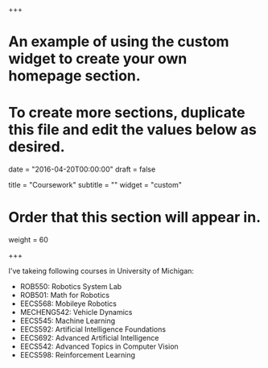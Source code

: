 +++
# An example of using the custom widget to create your own homepage section.
# To create more sections, duplicate this file and edit the values below as desired.

date = "2016-04-20T00:00:00"
draft = false

title = "Coursework"
subtitle = ""
widget = "custom"

# Order that this section will appear in.
weight = 60

+++

I've takeing following courses in University of Michigan:

- ROB550: Robotics System Lab
- ROB501: Math for Robotics
- EECS568: Mobileye Robotics
- MECHENG542: Vehicle Dynamics
- EECS545: Machine Learning
- EECS592: Artificial Intelligence Foundations
- EECS692: Advanced Artificial Intelligence
- EECS542: Advanced Topics in Computer Vision
- EECS598: Reinforcement Learning
